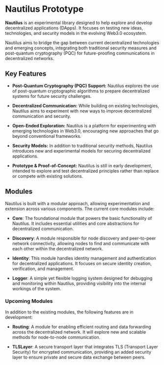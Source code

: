 # Nautilus Prototype

**Nautilus** is an experimental library designed to help explore and develop decentralized applications (DApps). It focuses on testing new ideas, technologies, and security models in the evolving Web3.0 ecosystem.

Nautilus aims to bridge the gap between current decentralized technologies and emerging concepts, integrating both traditional security measures and post-quantum cryptography (PQC) for future-proofing communications in decentralized networks.

## Key Features

- **Post-Quantum Cryptography (PQC) Support:** Nautilus explores the use of post-quantum cryptographic algorithms to prepare decentralized systems for future security challenges.

- **Decentralized Communication:** While building on existing technologies, Nautilus aims to experiment with new ways to improve decentralized communication and security.

- **Open-Ended Exploration:** Nautilus is a platform for experimenting with emerging technologies in Web3.0, encouraging new approaches that go beyond conventional frameworks.

- **Security Models:** In addition to traditional security methods, Nautilus introduces new and experimental models for securing decentralized applications.

- **Prototype & Proof-of-Concept:** Nautilus is still in early development, intended to explore and test decentralized principles rather than replace or compete with existing solutions.


## Modules

Nautilus is built with a modular approach, allowing experimentation and extension across various components. The current core modules include:

- **Core**: The foundational module that powers the basic functionality of Nautilus. It includes essential utilities and core abstractions for decentralized communication.

- **Discovery**: A module responsible for node discovery and peer-to-peer network connectivity, allowing nodes to find and communicate with each other within the decentralized network.

- **Identity**: This module handles identity management and authentication for decentralized applications. It focuses on secure identity creation, verification, and management.

- **Logger**: A simple yet flexible logging system designed for debugging and monitoring within Nautilus, providing visibility into the internal workings of the system.

### Upcoming Modules

In addition to the existing modules, the following features are in development:

- **Routing**: A module for enabling efficient routing and data forwarding across the decentralized network. It will explore new and scalable methods for node-to-node communication.

- **TLSLayer**: A secure transport layer that integrates TLS (Transport Layer Security) for encrypted communication, providing an added security layer to ensure private and secure data exchange between peers.